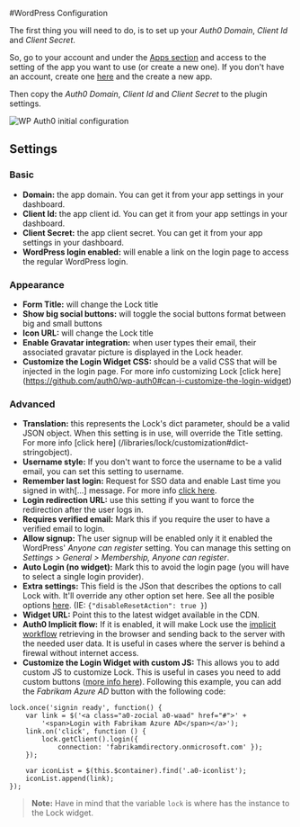 #WordPress Configuration

The first thing you will need to do, is to set up your *Auth0 Domain*, *Client Id* and *Client Secret*.

So, go to your account and under the [Apps section](@@uiURL@@/#/applications) and access to the setting of the app you want to use (or create a new one). If you don't have an account, create one [here](https://auth0.com) and the create a new app.

Then copy the *Auth0 Domain*, *Client Id* and *Client Secret* to the plugin settings.

<img src="https://cdn.auth0.com/docs/cms/wordpress/wp-auth0-initial-config.gif" alt="WP Auth0 initial configuration">


## Settings

### Basic

- **Domain:** the app domain. You can get it from your app settings in your dashboard.
- **Client Id:** the app client id. You can get it from your app settings in your dashboard.
- **Client Secret:** the app client secret. You can get it from your app settings in your dashboard.
- **WordPress login enabled:** will enable a link on the login page to access the regular WordPress login.

### Appearance

- **Form Title:** will change the Lock title
- **Show big social buttons:** will toggle the social buttons format between big and small buttons
- **Icon URL:** will change the Lock title
- **Enable Gravatar integration:** when user types their email, their associated gravatar picture is displayed in the Lock header.
- **Customize the Login Widget CSS:** should be a valid CSS that will be injected in the login page. For more info customizing Lock [click here] (https://github.com/auth0/wp-auth0#can-i-customize-the-login-widget)

### Advanced

- **Translation:** this represents the Lock's dict parameter, should be a valid JSON object. When this setting is in use, will override the Title setting. For more info [click here] (/libraries/lock/customization#dict-stringobject).
- **Username style:** If you don't want to force the username to be a valid email, you can set this setting to username.
- **Remember last login:** Request for SSO data and enable Last time you signed in with[...] message. For more info [click here](/libraries/lock/customization#rememberlastlogin-boolean).
- **Login redirection URL:** use this setting if you want to force the redirection after the user logs in.
- **Requires verified email:** Mark this if you require the user to have a verified email to login.
- **Allow signup:** The user signup will be enabled only it it enabled the WordPress' *Anyone can register* setting. You can manage this setting on *Settings > General > Membership, Anyone can register*.
- **Auto Login (no widget):** Mark this to avoid the login page (you will have to select a single login provider).
- **Extra settings:** This field is the JSon that describes the options to call Lock with. It'll override any other option set here. See all the posible options [here](/libraries/lock/customization). (IE: `{"disableResetAction": true }`)
- **Widget URL:** Point this to the latest widget available in the CDN.
- **Auth0 Implicit flow:** If it is enabled, it will make Lock use the [implicit workflow](https://auth0.com/docs/protocols#5) retrieving in the browser and sending back to the server with the needed user data. It is useful in cases where the server is behind a firewal without internet access.
- **Customize the Login Widget with custom JS:** This allows you to add custom JS to customize Lock. This is useful in cases you need to add custom buttons ([more info here](https://auth0.com/docs/hrd#3)). Following this example, you can add the *Fabrikam Azure AD* button with the following code:

```
lock.once('signin ready', function() {
    var link = $('<a class="a0-zocial a0-waad" href="#">' +
        '<span>Login with Fabrikam Azure AD</span></a>');
    link.on('click', function () {
        lock.getClient().login({
            connection: 'fabrikamdirectory.onmicrosoft.com' });
    });

    var iconList = $(this.$container).find('.a0-iconlist');
    iconList.append(link);
});
```

>**Note:** Have in mind that the variable `lock` is where has the instance to the Lock widget.
